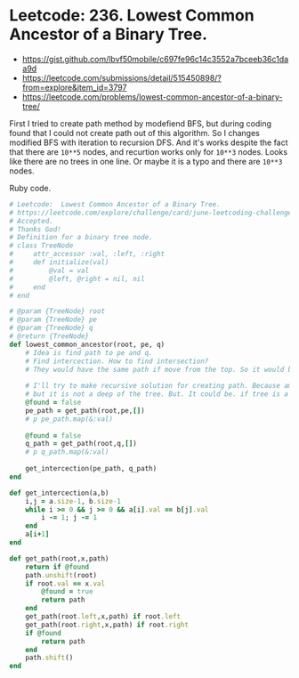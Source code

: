 # Leetcode: 236. Lowest Common Ancestor of a Binary Tree.

- https://gist.github.com/lbvf50mobile/c697fe96c14c3552a7bceeb36c1daa9d
- https://leetcode.com/submissions/detail/515450898/?from=explore&item_id=3797
- https://leetcode.com/problems/lowest-common-ancestor-of-a-binary-tree/

First I tried to create path method by modefiend BFS, but during coding found that I could not create path out of this algorithm. So I changes modified BFS with iteration to recursion DFS. And it's works despite the fact that there are `10**5` nodes, and recurtion works only for `10**3` nodes. Looks like there are no trees in one line. Or maybe it is a typo and there are `10**3` nodes.

Ruby code.
```Ruby
# Leetcode:  Lowest Common Ancestor of a Binary Tree.
# https://leetcode.com/explore/challenge/card/june-leetcoding-challenge-2021/607/week-5-june-29th-june-30th/3797/
# Accepted.
# Thanks God!
# Definition for a binary tree node.
# class TreeNode
#     attr_accessor :val, :left, :right
#     def initialize(val)
#         @val = val
#         @left, @right = nil, nil
#     end
# end

# @param {TreeNode} root
# @param {TreeNode} pe
# @param {TreeNode} q
# @return {TreeNode}
def lowest_common_ancestor(root, pe, q)
    # Idea is find path to pe and q.
    # Find intercection. How to find intersection?
    # They would have the same path if move from the top. So it would be the first difference. 
    
    # I'll try to make recursive solution for creating path. Because amount of nodes is 10**5,
    # but it is not a deep of the tree. But. It could be. if tree is a line, nevertheless I'll try.
    @found = false
    pe_path = get_path(root,pe,[])
    # p pe_path.map(&:val)
    
    @found = false
    q_path = get_path(root,q,[])
    # p q_path.map(&:val)
    
    get_intercection(pe_path, q_path)
end

def get_intercection(a,b)
    i,j = a.size-1, b.size-1
    while i >= 0 && j >= 0 && a[i].val == b[j].val
        i -= 1; j -= 1
    end
    a[i+1]
end

def get_path(root,x,path)
    return if @found
    path.unshift(root)
    if root.val == x.val
        @found = true
        return path
    end
    get_path(root.left,x,path) if root.left
    get_path(root.right,x,path) if root.right
    if @found
        return path
    end
    path.shift()
end
```

